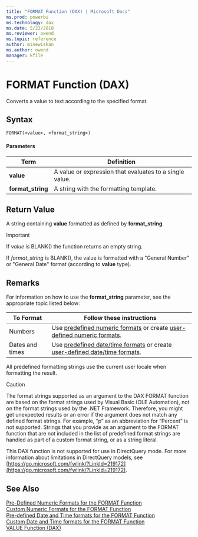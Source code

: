 ```yaml
---
title: "FORMAT Function (DAX) | Microsoft Docs"
ms.prod: powerbi 
ms.technology: dax
ms.date: 5/22/2018
ms.reviewer: owend
ms.topic: reference
author: minewiskan
ms.author: owend
manager: kfile
---
```

# FORMAT Function (DAX)
Converts a value to text according to the specified format.  
  
## Syntax  
  
```dax
FORMAT(<value>, <format_string>)  
```
  
#### Parameters  
  
|Term|Definition|  
|--------|--------------|  
|**value**|A value or expression that evaluates to a single value.|  
|**format_string**|A string with the formatting template.|  
  
## Return Value  
A string containing **value** formatted as defined by **format_string**.  
  
> [!IMPORTANT]  
> If *value* is BLANK() the function returns an empty string.  
>   
> If *format_string* is BLANK(), the value is formatted with a "General Number" or "General Date" format (according to **value** type).  
  
## Remarks  
For information on how to use the **format_string** parameter, see the appropriate topic listed below:  
  
|To Format|Follow these instructions|  
|-------------|-----------------------------|  
|Numbers|Use [predefined numeric formats](https://msdn.microsoft.com/en-us/78e0ac9e-9e3a-45dd-991f-599a206b8c65) or create [user-defined numeric formats](https://msdn.microsoft.com/en-us/0432d01e-d0b5-49a0-b93e-fb636e0a8274).|  
|Dates and times|Use [predefined date/time formats](https://msdn.microsoft.com/en-us/b37f6d2f-1f73-4daa-8e64-df475a3622b8) or create [user-defined date/time formats](https://msdn.microsoft.com/en-us/4dd49f41-05fe-474d-8678-31fe5f86a137).|  
  
All predefined formatting strings use the current user locale when formatting the result.  
  
> [!CAUTION]  
> The format strings supported as an argument to the DAX FORMAT function are based on the format strings used by Visual Basic (OLE Automation), not on the format strings used by the .NET Framework. Therefore, you might get unexpected results or an error if the argument does not match any defined format strings. For example, “p” as an abbreviation for “Percent” is not supported. Strings that you provide as an argument to the FORMAT function that are not included in the list of predefined format strings are handled as part of a custom format string, or as a string literal.  
  
This DAX function is not supported for use in DirectQuery mode. For more information about limitations in DirectQuery models, see  [https://go.microsoft.com/fwlink/?LinkId=219172](https://go.microsoft.com/fwlink/?LinkId=219172).  
  
## See Also  
[Pre-Defined Numeric Formats for the FORMAT Function](pre-defined-numeric-formats-for-the-format-function.md)  
[Custom Numeric Formats for the FORMAT Function](custom-numeric-formats-for-the-format-function.md)  
[Pre-defined Date and Time formats for the FORMAT Function](pre-defined-date-and-time-formats-for-the-format-function.md)  
[Custom Date and Time formats for the FORMAT Function](custom-date-and-time-formats-for-the-format-function.md)  
[VALUE Function &#40;DAX&#41;](value-function-dax.md)  
  
